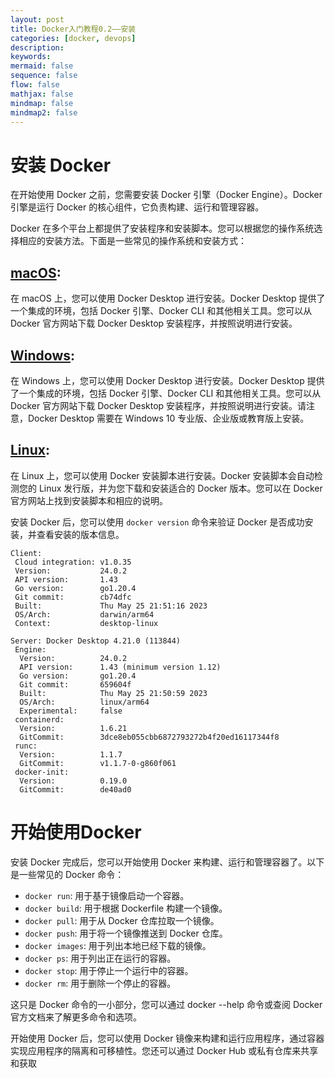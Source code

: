 ```yaml
---
layout: post
title: Docker入门教程0.2——安装
categories: [docker, devops]
description:
keywords:
mermaid: false
sequence: false
flow: false
mathjax: false
mindmap: false
mindmap2: false
---
```


# 安装 Docker

在开始使用 Docker 之前，您需要安装 Docker 引擎（Docker Engine）。Docker 引擎是运行 Docker 的核心组件，它负责构建、运行和管理容器。

Docker 在多个平台上都提供了安装程序和安装脚本。您可以根据您的操作系统选择相应的安装方法。下面是一些常见的操作系统和安装方式：

## [macOS](https://docs.docker.com/desktop/install/mac-install/):
在 macOS 上，您可以使用 Docker Desktop 进行安装。Docker Desktop 提供了一个集成的环境，包括 Docker 引擎、Docker CLI 和其他相关工具。您可以从 Docker 官方网站下载 Docker Desktop 安装程序，并按照说明进行安装。

## [Windows](https://docs.docker.com/desktop/install/windows-install/):
在 Windows 上，您可以使用 Docker Desktop 进行安装。Docker Desktop 提供了一个集成的环境，包括 Docker 引擎、Docker CLI 和其他相关工具。您可以从 Docker 官方网站下载 Docker Desktop 安装程序，并按照说明进行安装。请注意，Docker Desktop 需要在 Windows 10 专业版、企业版或教育版上安装。

## [Linux](https://docs.docker.com/desktop/install/linux-install/):
在 Linux 上，您可以使用 Docker 安装脚本进行安装。Docker 安装脚本会自动检测您的 Linux 发行版，并为您下载和安装适合的 Docker 版本。您可以在 Docker 官方网站上找到安装脚本和相应的说明。

安装 Docker 后，您可以使用 `docker version` 命令来验证 Docker 是否成功安装，并查看安装的版本信息。

```
Client:
 Cloud integration: v1.0.35
 Version:           24.0.2
 API version:       1.43
 Go version:        go1.20.4
 Git commit:        cb74dfc
 Built:             Thu May 25 21:51:16 2023
 OS/Arch:           darwin/arm64
 Context:           desktop-linux

Server: Docker Desktop 4.21.0 (113844)
 Engine:
  Version:          24.0.2
  API version:      1.43 (minimum version 1.12)
  Go version:       go1.20.4
  Git commit:       659604f
  Built:            Thu May 25 21:50:59 2023
  OS/Arch:          linux/arm64
  Experimental:     false
 containerd:
  Version:          1.6.21
  GitCommit:        3dce8eb055cbb6872793272b4f20ed16117344f8
 runc:
  Version:          1.1.7
  GitCommit:        v1.1.7-0-g860f061
 docker-init:
  Version:          0.19.0
  GitCommit:        de40ad0
```


# 开始使用Docker

安装 Docker 完成后，您可以开始使用 Docker 来构建、运行和管理容器了。以下是一些常见的 Docker 命令：

- `docker run`: 用于基于镜像启动一个容器。
- `docker build`: 用于根据 Dockerfile 构建一个镜像。
- `docker pull`: 用于从 Docker 仓库拉取一个镜像。
- `docker push`: 用于将一个镜像推送到 Docker 仓库。
- `docker images`: 用于列出本地已经下载的镜像。
- `docker ps`: 用于列出正在运行的容器。
- `docker stop`: 用于停止一个运行中的容器。
- `docker rm`: 用于删除一个停止的容器。

这只是 Docker 命令的一小部分，您可以通过 docker --help 命令或查阅 Docker 官方文档来了解更多命令和选项。

开始使用 Docker 后，您可以使用 Docker 镜像来构建和运行应用程序，通过容器实现应用程序的隔离和可移植性。您还可以通过 Docker Hub 或私有仓库来共享和获取
